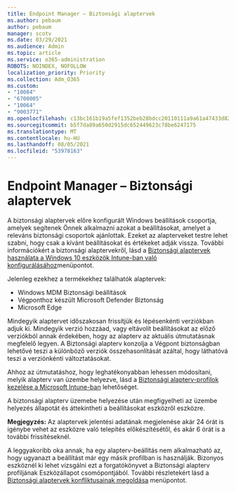 ```yaml
---
title: Endpoint Manager – Biztonsági alaptervek
ms.author: pebaum
author: pebaum
manager: scotv
ms.date: 03/29/2021
ms.audience: Admin
ms.topic: article
ms.service: o365-administration
ROBOTS: NOINDEX, NOFOLLOW
localization_priority: Priority
ms.collection: Adm_O365
ms.custom:
- "10084"
- "6700005"
- "10064"
- "9003771"
ms.openlocfilehash: c13bc161b19a5fef1352beb28bdcc20110111a9a61a47433d82e1e69aff7f88d
ms.sourcegitcommit: b5f7da89a650d2915dc652449623c78be6247175
ms.translationtype: MT
ms.contentlocale: hu-HU
ms.lasthandoff: 08/05/2021
ms.locfileid: "53978163"
---
```

# <a name="endpoint-manager---security-baselines"></a>Endpoint Manager – Biztonsági alaptervek

A biztonsági alaptervek előre konfigurált Windows beállítások csoportja, amelyek segítenek Önnek alkalmazni azokat a beállításokat, amelyet a releváns biztonsági csoportok ajánlottak. Ezeket az alapterveket testre lehet szabni, hogy csak a kívánt beállításokat és értékeket adják vissza. További információkért a biztonsági alaptervekről, lásd a [Biztonsági alaptervek használata a Windows 10 eszközök Intune-ban való konfigurálásához](https://docs.microsoft.com/mem/intune/protect/security-baselines)menüpontot.

Jelenleg ezekhez a termékekhez találhatók alaptervek:

- Windows MDM Biztonsági beállítások
- Végponthoz készült Microsoft Defender Biztonság
- Microsoft Edge

Mindegyik alaptervet időszakosan frissítjük és lépésenkénti verziókban adjuk ki. Mindegyik verzió hozzáad, vagy eltávolít beállításokat az előző verziókból annak érdekében, hogy az alapterv az aktuális útmutatásnak megfelelő legyen. A Biztonsági alapterv konzolja a Végpont biztonságban lehetővé teszi a különböző verziók összehasonlítását azáltal, hogy láthatóvá teszi a verziónkénti változtatásokat.

Ahhoz az útmutatáshoz, hogy leghatékonyabban lehessen módosítani, melyik alapterv van üzembe helyezve, lásd a [Biztonsági alapterv-profilok kezelése a Microsoft Intune-ban](https://docs.microsoft.com/mem/intune/protect/security-baselines-configure) lehetőséget.

A biztonsági alapterv üzemebe helyezése után megfigyelheti az üzembe helyezés állapotát és áttekintheti a beállításokat eszközről eszközre.

**Megjegyzés:** Az alaptervek jelentési adatának megjelenése akár 24 órát is igénybe vehet az eszközre való telepítés előkészítésétől, és akár 6 órát is a további frissítéseknél. 

A leggyakoribb oka annak, ha egy alapterv-beállítás nem alkalmazható az, hogy ugyanazt a beállítást már egy másik profilban is használják. Bizonyos eszköznél ki lehet vizsgálni ezt a forgatókönyvet a Biztonsági alapterv profiljának Eszközállapot csomópontjából. További részletekért lásd a [Biztonsági alaptervek konfliktusainak megoldása](https://docs.microsoft.com/mem/intune/protect/security-baselines-monitor#resolve-conflicts-for-security-baselines) menüpontot.